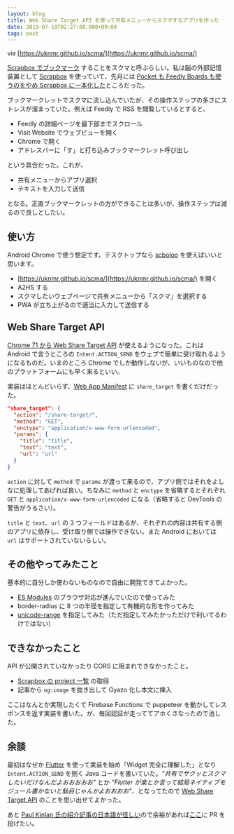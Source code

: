 ```yaml
---
layout: blog
title: Web Share Target API を使って共有メニューからスクマするアプリを作った
date: 2019-07-18T02:27:00.000+09:00
tags: post
---
```


via [https://uknmr.github.io/scma/](https://uknmr.github.io/scma/)

[Scrapbox でブックマーク](https://scrapbox.io/masui/スクマのすすめ) することをスクマと呼ぶらしい。私は脳の外部記憶装置として [Scrapbox](https://scrapbox.io/uknmr/) を使っていて、先月には [Pocket も Feedly Boards も使うのをやめ Scrapbox に一本化した](https://scrapbox.io/uknmr/スクマ用のブックマークレットを書いた)ところだった。

ブックマークレットでスクマに流し込んでいたが、その操作ステップの多さにストレスが溜まっていた。例えば Feedly で RSS を閲覧しているとすると、

- Feedly の詳細ページを最下部までスクロール
- Visit Website でウェブビューを開く
- Chrome で開く
- アドレスバーに「す」と打ち込みブックマークレット呼び出し

という具合だった。これが、

- 共有メニューからアプリ選択
- テキストを入力して送信

となる。正直ブックマークレットの方ができることは多いが、操作ステップは減るので良しとしたい。

## 使い方

Android Chrome で使う想定です。デスクトップなら [scboloo](https://github.com/pastak/scboloo) を使えばいいと思います。

- [https://uknmr.github.io/scma/](https://uknmr.github.io/scma/) を開く
- A2HS する
- スクマしたいウェブページで共有メニューから「スクマ」を選択する
- PWA が立ち上がるので適当に入力して送信する

## Web Share Target API

[Chrome 71 から Web Share Target API](https://developers.google.com/web/updates/2018/12/web-share-target) が使えるようになった。これは Android で言うところの `Intent.ACTION_SEND` をウェブで簡単に受け取れるようになるものだ。いまのところ Chrome でしか動作しないが、いいものなので他のプラットフォームにも早く来るといい。

実装はほとんどいらず、[Web App Manifest](https://developers.google.com/web/fundamentals/web-app-manifest/) に `share_target` を書くだけだった。

```json
"share_target": {
  "action": "/share-target/",
  "method": "GET",
  "enctype": "application/x-www-form-urlencoded",
  "params": {
    "title": "title",
    "text": "text",
    "url": "url"
  }
}
```

`action` に対して `method` で `params` が渡って来るので、アプリ側ではそれをよしなに処理してあげれば良い。ちなみに `method` と `enctype` を省略するとそれぞれ `GET` と `application/x-www-form-urlencoded` になる（省略すると DevTools の警告がうるさい）。

`title` と `text`、`url` の 3 つフィールドはあるが、それぞれの内容は共有する側のアプリに依存し、受け取り側では操作できない。また Android においては `url` はサポートされていないらしい。

## その他やってみたこと

基本的に自分しか使わないものなので自由に開発できてよかった。

- [ES Modules](https://caniuse.com/#feat=es6-module) のブラウザ対応が進んでいたので使ってみた
- border-radius に 8 つの半径を指定して有機的な形を作ってみた
- [unicode-range](https://developer.mozilla.org/ja/docs/Web/CSS/@font-face/unicode-range) を指定してみた（ただ指定してみたかっただけで利いてるわけではない）

## できなかったこと

API が公開されていなかったり CORS に阻まれできなかったこと。

- [Scrapbox の project 一覧](https://scrapbox.io/api/projects) の取得
- 記事から `og:image` を抜き出して Gyazo 化し本文に挿入

ここはなんとか実現したくて Firebase Functions で puppeteer を動かしてレスポンスを返す実装を書いた。が、毎回認証が走っててアホくさなったので消した。

## 余談

最初はなぜか [Flutter](https://flutter.dev/) を使って実装を始め「Widget 完全に理解した」となり `Intent.ACTION_SEND` を捌く Java コードを書いていた。_"共有でサクッとスクマしたいだけなんだよおおおおお"_ とか _"Flutter が楽とか言って結局ネイティブモジュール書かないと駄目じゃんかよおおおお"_、となってたので [Web Share Target API](https://wicg.github.io/web-share-target/) のことを思い出せてよかった。

あと [Paul Kinlan 氏の紹介記事の日本語が怪しい](https://paul.kinlan.me/ja/web-share-target-api/)ので余裕があれば[ここ](https://github.com/PaulKinlan/paul.kinlan.me/blob/main/content/ja/2018-04-15-share-target-api.ja.markdown)に PR を投げたい。
